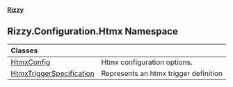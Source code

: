 #### [Rizzy](index.md 'index')

## Rizzy.Configuration.Htmx Namespace

| Classes | |
| :--- | :--- |
| [HtmxConfig](Rizzy.Configuration.Htmx.HtmxConfig.md 'Rizzy.Configuration.Htmx.HtmxConfig') | Htmx configuration options. |
| [HtmxTriggerSpecification](Rizzy.Configuration.Htmx.HtmxTriggerSpecification.md 'Rizzy.Configuration.Htmx.HtmxTriggerSpecification') | Represents an htmx trigger definition |
